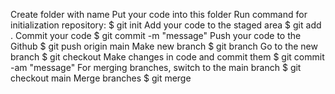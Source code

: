 Create folder with name <your-project-name>
Put your code into this folder
Run command for initialization repository:
  $ git init
Add your code to the staged area
  $ git add .
Commit your code
  $ git commit -m "message"
Push your code to the Github
  $ git push origin main
Make new branch <your-branch-name>
  $ git branch <your-branch-name>
Go to the new branch
  $ git checkout <your-branch-name>
Make changes in code and commit them
  $ git commit -am "message"
For merging branches, switch to the main branch
  $ git checkout main
Merge branches
  $ git merge <your-branch-name>
